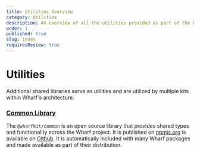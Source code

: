 ```yaml
---
title: Utilities Overview
category: Utilities
description: An overview of all the utilities provided as part of the Wharf SDK product suite.
order: 1
published: true
slug: index
requiresReview: true
---
```


# Utilities

Additional shared libraries serve as utilities and are utilized by multiple kits within Wharf's architecture.

### [Common Library](/docs/utilities/common)

The `@wharfkit/common` is an open source library that provides shared types and functionality across the Wharf project. It is published on [npmjs.org](https://npmjs.com/package/@wharfkit/common) is available on [Github](https://github.com/wharfkit/common/). It is automatically included with many Wharf packages and made available as part of their distribution.
